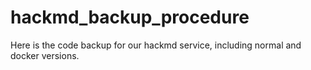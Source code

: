 # hackmd_backup_procedure
Here is the code backup for our hackmd service, including normal and docker versions.
